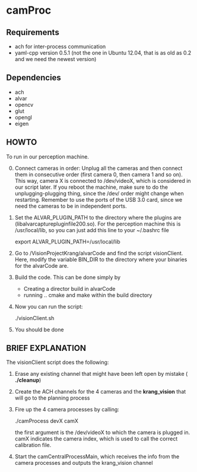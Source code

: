 camProc
=========

Requirements
-------------

* ach for inter-process communication
* yaml-cpp version 0.5.1 (not the one in Ubuntu 12.04, that is as old as 0.2 and we need the newest version)

Dependencies
-------------
* ach
* alvar
* opencv
* glut
* opengl
* eigen

HOWTO
------

To run in our perception machine.

0. Connect cameras in order: Unplug all the cameras and then connect them in consecutive order (first camera 0, 
   then camera 1 and so on).
   This way, camera X is connected to /dev/videoX, which is considered in our script later. 
   If you reboot the machine, make sure to do the unplugging-plugging thing, since the /dev/ order might change
   when restarting.
   Remember to use the ports of the USB 3.0 card, since we need the cameras to be in independent ports.

1. Set the ALVAR_PLUGIN_PATH to the directory where the plugins are (libalvarcapturepluginfile200.so). 
   For the perception machine this is /usr/local/lib, so you can just add this line to your ~/.bashrc file
   
   export ALVAR_PLUGIN_PATH=/usr/local/lib

3. Go to /VisionProjectKrang/alvarCode and find the script visionClient. Here, 
   modify the variable BIN_DIR to the directory where your binaries for the alvarCode are.

4. Build the code. This can be done simply by
   * Creating a director build in alvarCode
   * running .. cmake and make within the build directory

5. Now you can run the script:
   
   ./visionClient.sh

6. You should be done

BRIEF EXPLANATION
------------------

The visionClient script does the following:

1. Erase any existing channel that might have been left open by mistake ( **./cleanup**)
2. Create the ACH channels for the 4 cameras and the **krang_vision** that will go to the planning process
3. Fire up the 4 camera processes by calling:

   ./camProcess devX camX

   the first argument is the /dev/videoX to which the camera is plugged in. camX indicates the camera index,
   which is used to call the correct calibration file.
4. Start the camCentralProcessMain, which receives the info from the camera processes and outputs the krang_vision channel
